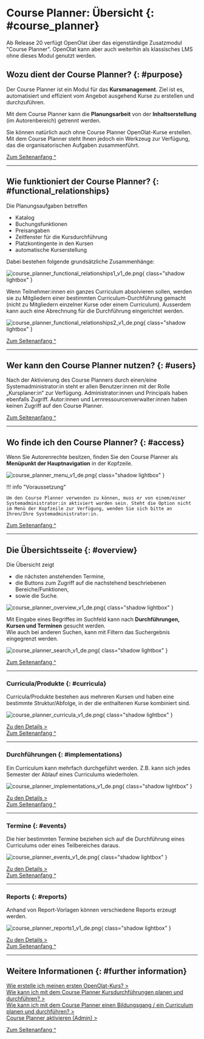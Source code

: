 # Course Planner: Übersicht {: #course_planner}


Ab Release 20 verfügt OpenOlat über das eigenständige Zusatzmodul "Course Planner".
OpenOlat kann aber auch weiterhin als klassisches LMS ohne dieses Modul genutzt werden.

## Wozu dient der Course Planner? {: #purpose}

Der Course Planner ist ein Modul für das **Kursmanagement**. Ziel ist es, automatisiert und effizient vom Angebot ausgehend Kurse zu erstellen und durchzuführen.

Mit dem Course Planner kann die **Planungsarbeit** von der **Inhaltserstellung** (im Autorenbereich) getrennt werden.

Sie können natürlich auch ohne Course Planner OpenOlat-Kurse erstellen. Mit dem Course Planner steht Ihnen jedoch ein Werkzeug zur Verfügung, das die organisatorischen Aufgaben zusammenführt.

[Zum Seitenanfang ^](#course_planner)

---


## Wie funktioniert der Course Planner? {: #functional_relationships}

Die Planungsaufgaben betreffen

- Katalog
- Buchungsfunktionen 
- Preisangaben
- Zeitfenster für die Kursdurchführung
- Platzkontingente in den Kursen
- automatische Kurserstellung

Dabei bestehen folgende grundsätzliche Zusammenhänge: 

![course_planner_functional_relationships1_v1_de.png](assets/course_planner_functional_relationships1_v1_de.png){ class="shadow lightbox" }  

Wenn Teilnehmer:innen ein ganzes Curriculum absolvieren sollen, werden sie zu Mitgliedern einer bestimmten Curriculum-Durchführung gemacht (nicht zu Mitgliedern einzelner Kurse oder einem Curriculum). Ausserdem kann auch eine Abrechnung für die Durchführung eingerichtet werden.

![course_planner_functional_relationships2_v1_de.png](assets/course_planner_functional_relationships2_v1_de.png){ class="shadow lightbox" }  


[Zum Seitenanfang ^](#course_planner)

---


## Wer kann den Course Planner nutzen? {: #users}

Nach der Aktivierung des Course Planners durch einen/eine Systemadministrator:in steht er allen Benutzer:innen mit der Rolle „Kursplaner:in“ zur Verfügung.
Administrator:innen und Principals haben ebenfalls Zugriff. 
Autor:innen und Lernressourcenverwalter:innen haben keinen Zugriff auf den Course Planner.


[Zum Seitenanfang ^](#course_planner)

---


##  Wo finde ich den Course Planner? {: #access}

Wenn Sie Autorenrechte besitzen, finden Sie den Course Planner als **Menüpunkt der Hauptnavigation** in der Kopfzeile.  

![course_planner_menu_v1_de.png](assets/course_planner_menu_v1_de.png){ class="shadow lightbox" }  


!!! info "Voraussetzung"

    Um den Course Planner verwenden zu können, muss er von einem/einer Systemadministrator:in aktiviert worden sein. Steht die Option nicht im Menü der Kopfzeile zur Verfügung, wenden Sie sich bitte an Ihren/Ihre Systemadministrator:in.



[Zum Seitenanfang ^](#course_planner)

---

##  Die Übersichtsseite {: #overview}

Die Übersicht zeigt 

- die nächsten anstehenden Termine,
- die Buttons zum Zugriff auf die nachstehend beschriebenen Bereiche/Funktionen,
- sowie die Suche.

![course_planner_overview_v1_de.png](assets/course_planner_overview_v1_de.png){ class="shadow lightbox" }  

Mit Eingabe eines Begriffes im Suchfeld kann nach **Durchführungen, Kursen und Terminen** gesucht werden.<br>
Wie auch bei anderen Suchen, kann mit Filtern das Suchergebnis eingegrenzt werden.

![course_planner_search_v1_de.png](assets/course_planner_search_v1_de.png){ class="shadow lightbox" }  


[Zum Seitenanfang ^](#course_planner)

---

### Curricula/Produkte {: #curricula}

Curricula/Produkte bestehen aus mehreren Kursen und haben eine bestimmte Struktur/Abfolge, in der die enthaltenen Kurse kombiniert sind.

![course_planner_curricula_v1_de.png](assets/course_planner_curricula_v1_de.png){ class="shadow lightbox" }

[Zu den Details >](../area_modules/Course_Planner_Products.de.md)<br>
[Zum Seitenanfang ^](#course_planner)

---


### Durchführungen {: #implementations}

Ein Curriculum kann mehrfach durchgeführt werden. Z.B. kann sich jedes Semester der Ablauf eines Curriculums wiederholen.

![course_planner_implementations_v1_de.png](assets/course_planner_implementations_v1_de.png){ class="shadow lightbox" }

[Zu den Details >](../area_modules/Course_Planner_Implementations.de.md)<br>
[Zum Seitenanfang ^](#course_planner)

---


### Termine {: #events}

Die hier bestimmten Termine beziehen sich auf die Durchführung eines Curriculums oder eines Teilbereiches daraus. 

![course_planner_events_v1_de.png](assets/course_planner_events_v1_de.png){ class="shadow lightbox" }

[Zu den Details >](../area_modules/Course_Planner_Events.de.md)<br>
[Zum Seitenanfang ^](#course_planner)

---


### Reports {: #reports}

Anhand von Report-Vorlagen können verschiedene Reports erzeugt werden.

![course_planner_reports1_v1_de.png](assets/course_planner_reports1_v1_de.png){ class="shadow lightbox" }

[Zu den Details >](../area_modules/Course_Planner_Reports.de.md)<br>
[Zum Seitenanfang ^](#course_planner)

---


## Weitere Informationen {: #further information}

[Wie erstelle ich meinen ersten OpenOlat-Kurs? >](../../manual_how-to/my_first_course/my_first_course.de.md)<br>
[Wie kann ich mit dem Course Planner Kursdurchführungen planen und durchführen? >](../../manual_how-to/course_planner_courses/course_planner_courses.de.md)<br>
[Wie kann ich mit dem Course Planner einen Bildungsgang / ein Curriculum planen und durchführen? >](../../manual_how-to/course_planner_curriculum/course_planner_curriculum.de.md)<br>
[Course Planner aktivieren (Admin) >](../../manual_admin/administration/Modules_Course_Planner.de.md)<br>

[Zum Seitenanfang ^](#course_planner)
